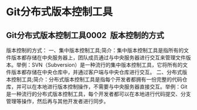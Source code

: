 # Git分布式版本控制工具
## Git分布式版本控制工具0002  版本控制的方式
版本控制的方式：
一、集中版本控制工具;简介：集中版本控制工具是指所有的文件版本都存储在中央服务器上，团队成员通过与中央服务器进行交互来管理文件版本。举例：SVN（Subversion）是一种流行的集中版本控制工具，它将所有的文件版本都存储在中央仓库中，并通过客户端与中央仓库进行交互。
二、分布式版本控制工具;简介：分布式版本控制工具是指每个开发者都拥有一份完整的代码仓库，并可以在本地进行版本控制操作，不需要与中央服务器直接交互。举例：Git是一种流行的分布式版本控制工具，每个开发者都可以在本地进行代码提交、分支管理等操作，然后再与其他开发者进行同步。


